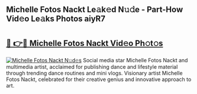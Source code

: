 ## Michelle Fotos Nackt Le𝚊k𝚎d N𝚞𝚍e - Part-How Vid𝚎o Le𝚊ks Photos aiyR7

# <h2><a href="http://fb9tw6g.evod.top/?m=Michelle+Fotos+Nackt">🔗 👉🔴 Michelle Fotos Nackt Vid𝚎o Ph𝚘t𝚘s</a></h2>

[![Michelle Fotos Nackt N𝚞d𝚎s](https://i.imgur.com/8V9OHl7.gif)](http://fb9tw6g.evod.top/?m=Michelle+Fotos+Nackt)
Social media star Michelle Fotos Nackt and multimedia artist, acclaimed for publishing dance and lifestyle material through trending dance routines and mini vlogs. Visionary artist Michelle Fotos Nackt, celebrated for their creative genius and innovative approach to art. 
